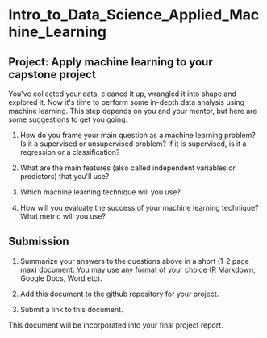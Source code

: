 # Intro_to_Data_Science_Applied_Machine_Learning

## Project: Apply machine learning to your capstone project
You've collected your data, cleaned it up, wrangled it into shape and explored it. Now it's time to perform some in-depth data analysis using machine learning. This step depends on you and your mentor, but here are some suggestions to get you going.

1. How do you frame your main question as a machine learning problem? Is it a supervised or unsupervised problem? If it is supervised, is it a regression or a classification?

2. What are the main features (also called independent variables or predictors) that you'll use?

3. Which machine learning technique will you use?

4. How will you evaluate the success of your machine learning technique? What metric will you use?

## Submission

1. Summarize your answers to the questions above in a short (1-2 page max) document. You may use any format of your choice (R Markdown, Google Docs, Word etc).

2. Add this document to the github repository for your project.

3. Submit a link to this document.

This document will be incorporated into your final project report.

